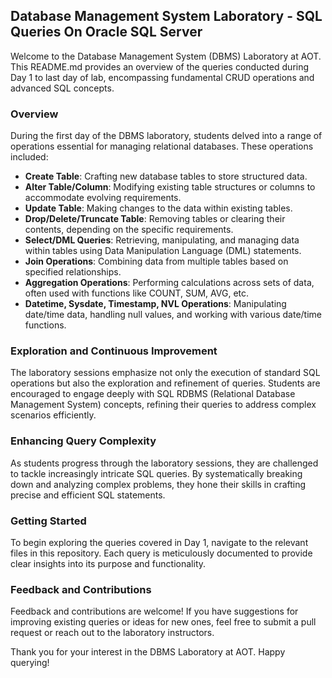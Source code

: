 ## Database Management System Laboratory - SQL Queries On Oracle SQL Server

Welcome to the Database Management System (DBMS) Laboratory at AOT. This README.md provides an overview of the queries conducted during Day 1 to last day of lab, encompassing fundamental CRUD operations and advanced SQL concepts.

### Overview
During the first day of the DBMS laboratory, students delved into a range of operations essential for managing relational databases. These operations included:

- **Create Table**: Crafting new database tables to store structured data.
- **Alter Table/Column**: Modifying existing table structures or columns to accommodate evolving requirements.
- **Update Table**: Making changes to the data within existing tables.
- **Drop/Delete/Truncate Table**: Removing tables or clearing their contents, depending on the specific requirements.
- **Select/DML Queries**: Retrieving, manipulating, and managing data within tables using Data Manipulation Language (DML) statements.
- **Join Operations**: Combining data from multiple tables based on specified relationships.
- **Aggregation Operations**: Performing calculations across sets of data, often used with functions like COUNT, SUM, AVG, etc.
- **Datetime, Sysdate, Timestamp, NVL Operations**: Manipulating date/time data, handling null values, and working with various date/time functions.

### Exploration and Continuous Improvement
The laboratory sessions emphasize not only the execution of standard SQL operations but also the exploration and refinement of queries. Students are encouraged to engage deeply with SQL RDBMS (Relational Database Management System) concepts, refining their queries to address complex scenarios efficiently.

### Enhancing Query Complexity
As students progress through the laboratory sessions, they are challenged to tackle increasingly intricate SQL queries. By systematically breaking down and analyzing complex problems, they hone their skills in crafting precise and efficient SQL statements.

### Getting Started
To begin exploring the queries covered in Day 1, navigate to the relevant files in this repository. Each query is meticulously documented to provide clear insights into its purpose and functionality.

### Feedback and Contributions
Feedback and contributions are welcome! If you have suggestions for improving existing queries or ideas for new ones, feel free to submit a pull request or reach out to the laboratory instructors.


Thank you for your interest in the DBMS Laboratory at AOT. Happy querying!
